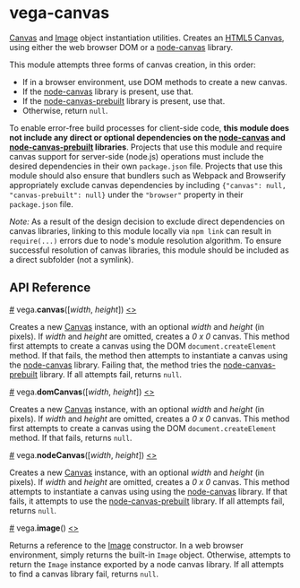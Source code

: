 # vega-canvas

[Canvas](https://developer.mozilla.org/en-US/docs/Web/API/Canvas_API) and [Image](https://developer.mozilla.org/en-US/docs/Web/API/HTMLImageElement/Image)  object instantiation utilities.
Creates an [HTML5 Canvas](https://developer.mozilla.org/en-US/docs/Web/API/Canvas_API), using either the web browser DOM or a [node-canvas](https://github.com/Automattic/node-canvas) library.

This module attempts three forms of canvas creation, in this order:
- If in a browser environment, use DOM methods to create a new canvas.
- If the [node-canvas](https://github.com/Automattic/node-canvas) library is present, use that.
- If the [node-canvas-prebuilt](https://github.com/node-gfx/node-canvas-prebuilt) library is present, use that.
- Otherwise, return `null`.

To enable error-free build processes for client-side code, **this module does not include any direct or optional dependencies on the [node-canvas](https://github.com/Automattic/node-canvas) and [node-canvas-prebuilt](https://github.com/node-gfx/node-canvas-prebuilt) libraries**. Projects that use this module and require canvas support for server-side (node.js) operations must include the desired dependencies in their own `package.json` file. Projects that use this module should also ensure that bundlers such as Webpack and Browserify appropriately exclude canvas dependencies by including `{"canvas": null, "canvas-prebuilt": null}` under the `"browser"` property in their `package.json` file.

_Note:_ As a result of the design decision to exclude direct dependencies on canvas libraries, linking to this module locally via `npm link` can result in `require(...)` errors due to node's module resolution algorithm. To ensure successful resolution of canvas libraries, this module should be included as a direct subfolder (not a symlink).

## API Reference

<a name="canvas" href="#canvas">#</a>
vega.<b>canvas</b>([<i>width</i>, <i>height</i>])
[<>](https://github.com/vega/vega-canvas/blob/master/index.js "Source")

Creates a new [Canvas](https://developer.mozilla.org/en-US/docs/Web/API/Canvas_API) instance, with an optional *width* and *height* (in pixels). If *width* and *height* are omitted, creates a _0 x 0_ canvas. This method first attempts to create a canvas using the DOM `document.createElement` method. If that fails, the method then attempts to instantiate a canvas using the [node-canvas](https://github.com/Automattic/node-canvas) library. Failing that, the method tries the [node-canvas-prebuilt](https://github.com/node-gfx/node-canvas-prebuilt) library. If all attempts fail, returns `null`.

<a name="domCanvas" href="#domCanvas">#</a>
vega.<b>domCanvas</b>([<i>width</i>, <i>height</i>])
[<>](https://github.com/vega/vega-canvas/blob/master/src/domCanvas.js "Source")

Creates a new [Canvas](https://developer.mozilla.org/en-US/docs/Web/API/Canvas_API) instance, with an optional *width* and *height* (in pixels). If *width* and *height* are omitted, creates a _0 x 0_ canvas. This method first attempts to create a canvas using the DOM `document.createElement` method. If that fails, returns `null`.

<a name="nodeCanvas" href="#nodeCanvas">#</a>
vega.<b>nodeCanvas</b>([<i>width</i>, <i>height</i>])
[<>](https://github.com/vega/vega-canvas/blob/master/src/nodeCanvas.js "Source")

Creates a new [Canvas](https://developer.mozilla.org/en-US/docs/Web/API/Canvas_API) instance, with an optional *width* and *height* (in pixels). If *width* and *height* are omitted, creates a _0 x 0_ canvas. This method attempts to instantiate a canvas using using the [node-canvas](https://github.com/Automattic/node-canvas) library. If that fails, it attempts to use the [node-canvas-prebuilt](https://github.com/node-gfx/node-canvas-prebuilt) library. If all attempts fail, returns `null`.

<a name="image" href="#image">#</a>
vega.<b>image</b>()
[<>](https://github.com/vega/vega-canvas/blob/master/index.js "Source")

Returns a reference to the [Image](https://developer.mozilla.org/en-US/docs/Web/API/HTMLImageElement/Image) constructor. In a web browser environment, simply returns the built-in `Image` object. Otherwise, attempts to return the `Image` instance exported by a node canvas library. If all attempts to find a canvas library fail, returns `null`.
